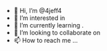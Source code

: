 - 👋 Hi, I’m @4jeff4
- 👀 I’m interested in 
- 🌱 I’m currently learning .
- 💞️ I’m looking to collaborate on 
- 📫 How to reach me ...

<!---
4jeff4/4jeff4 is a ✨ special ✨ repository because its `README.md` (this file) appears on your GitHub profile.
You can click the Preview link to take a look at your changes.
--->
